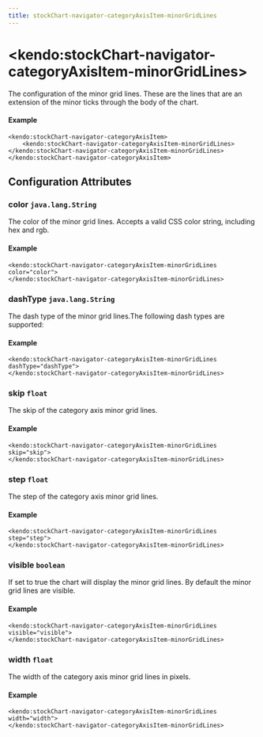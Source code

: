 ```yaml
---
title: stockChart-navigator-categoryAxisItem-minorGridLines
---
```


# \<kendo:stockChart-navigator-categoryAxisItem-minorGridLines\>

The configuration of the minor grid lines. These are the lines that are an extension of the minor ticks through the
body of the chart.

#### Example
    <kendo:stockChart-navigator-categoryAxisItem>
        <kendo:stockChart-navigator-categoryAxisItem-minorGridLines></kendo:stockChart-navigator-categoryAxisItem-minorGridLines>
    </kendo:stockChart-navigator-categoryAxisItem>

## Configuration Attributes

### color `java.lang.String`

The color of the minor grid lines. Accepts a valid CSS color string, including hex and rgb.

#### Example
    <kendo:stockChart-navigator-categoryAxisItem-minorGridLines color="color">
    </kendo:stockChart-navigator-categoryAxisItem-minorGridLines>

### dashType `java.lang.String`

The dash type of the minor grid lines.The following dash types are supported:

#### Example
    <kendo:stockChart-navigator-categoryAxisItem-minorGridLines dashType="dashType">
    </kendo:stockChart-navigator-categoryAxisItem-minorGridLines>

### skip `float`

The skip of the category axis minor grid lines.

#### Example
    <kendo:stockChart-navigator-categoryAxisItem-minorGridLines skip="skip">
    </kendo:stockChart-navigator-categoryAxisItem-minorGridLines>

### step `float`

The step of the category axis minor grid lines.

#### Example
    <kendo:stockChart-navigator-categoryAxisItem-minorGridLines step="step">
    </kendo:stockChart-navigator-categoryAxisItem-minorGridLines>

### visible `boolean`

If set to true the chart will display the minor grid lines. By default the minor grid lines are visible.

#### Example
    <kendo:stockChart-navigator-categoryAxisItem-minorGridLines visible="visible">
    </kendo:stockChart-navigator-categoryAxisItem-minorGridLines>

### width `float`

The width of the category axis minor grid lines in pixels.

#### Example
    <kendo:stockChart-navigator-categoryAxisItem-minorGridLines width="width">
    </kendo:stockChart-navigator-categoryAxisItem-minorGridLines>

